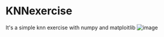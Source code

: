 # KNNexercise
It's a simple knn exercise with numpy and matploitlib
![image](http://github.com/pineisme/KNNexercise/raw/master/images/Figure_1.png)

